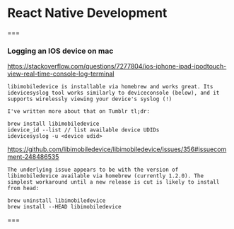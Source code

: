 # React Native Development
===

### Logging an IOS device on mac
https://stackoverflow.com/questions/7277804/ios-iphone-ipad-ipodtouch-view-real-time-console-log-terminal

```
libimobiledevice is installable via homebrew and works great. Its idevicesyslog tool works similarly to deviceconsole (below), and it supports wirelessly viewing your device's syslog (!)

I've written more about that on Tumblr tl;dr:

brew install libimobiledevice
idevice_id --list // list available device UDIDs
idevicesyslog -u <device udid>
```

https://github.com/libimobiledevice/libimobiledevice/issues/356#issuecomment-248486535

```
The underlying issue appears to be with the version of libimobiledevice available via homebrew (currently 1.2.0). The simplest workaround until a new release is cut is likely to install from head:

brew uninstall libimobiledevice
brew install --HEAD libimobiledevice
```

===
